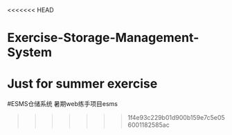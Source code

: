 <<<<<<< HEAD
# Exercise-Storage-Management-System
Just for summer exercise
=======
#ESMS仓储系统
暑期web练手项目esms
>>>>>>> 1f4e93c229b01d900b159e7c5e056001182585ac
